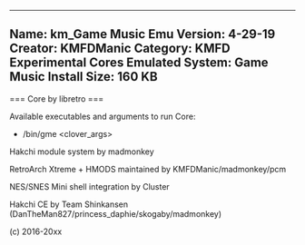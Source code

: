 -----------------------
Name: km_Game Music Emu
Version: 4-29-19
Creator: KMFDManic
Category: KMFD Experimental Cores
Emulated System: Game Music
Install Size: 160 KB
-----------------------
=== Core by libretro ===

Available executables and arguments to run Core:
- /bin/gme <rom> <clover_args>

Hakchi module system by madmonkey

RetroArch Xtreme + HMODS maintained by KMFDManic/madmonkey/pcm

NES/SNES Mini shell integration by Cluster

Hakchi CE by Team Shinkansen (DanTheMan827/princess_daphie/skogaby/madmonkey)

(c) 2016-20xx
